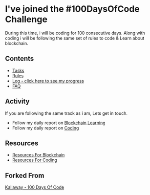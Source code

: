 # I've joined the #100DaysOfCode Challenge

During this time, i will be coding for 100 consecutive days. Along with coding i will be following the same set of rules to code & Learn about blockchain.

## Contents

* [Tasks](tasksToComplete.md)
* [Rules](rules.md)
* [Log - click here to see my progress](log.md)
* [FAQ](FAQ.md)

## Activity
If you are following the same track as i am, Lets get in touch.
* Follow my daily report on [Blockchain Learning](blockchainLog.md)
* Follow my daily report on [Coding](codingLog.md)

## Resources 
* [Resources For Blockchain](resourcesBlockchain.md)
* [Resources For Coding](resourcesCoding.md)

## Forked From
[Kallaway - 100 Days Of Code](https://github.com/kallaway)
